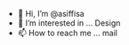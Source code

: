 - 👋 Hi, I’m @asiffisa
- 👀 I’m interested in ... Design
- 📫 How to reach me ... mail

<!---
asiffisa/asiffisa is a ✨ special ✨ repository because its `README.md` (this file) appears on your GitHub profile.
You can click the Preview link to take a look at your changes.
--->
